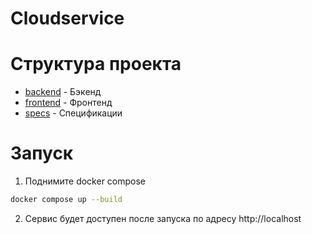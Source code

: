 # Cloudservice

# Структура проекта

- [backend](./backend) - Бэкенд
- [frontend](./frontend) - Фронтенд
- [specs](./specs) - Спецификации

# Запуск

1. Поднимите docker compose

```bash
docker compose up --build
```

2. Сервис будет доступен после запуска по адресу http://localhost
